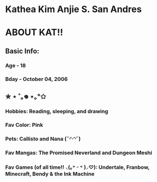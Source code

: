 # Kathea Kim Anjie S. San Andres
# ABOUT KAT!!
## Basic Info: 
### Age - 18
### Bday - October 04, 2006
## ✮ ⋆ ˚｡𖦹 ⋆｡°✩
### Hobbies: Reading, sleeping, and drawing
### Fav Color: Pink
### Pets: Callisto and Nana (˶◜ᵕ◝˶)
### Fav Mangas: The Promised Neverland and Dungeon Meshi
### Fav Games (of all time!! ⸜(｡˃ ᵕ ˂ )⸝♡): Undertale, Franbow, Minecraft, Bendy & the Ink Machine

